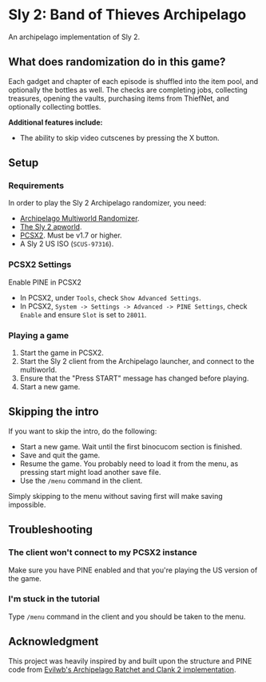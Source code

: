 # Sly 2: Band of Thieves Archipelago
An archipelago implementation of Sly 2.

## What does randomization do in this game?
Each gadget and chapter of each episode is shuffled into the item pool, and optionally the bottles as well. The checks are completing jobs, collecting treasures, opening the vaults, purchasing items from ThiefNet, and optionally collecting bottles.

**Additional features include:**
- The ability to skip video cutscenes by pressing the X button.

## Setup

### Requirements
In order to play the Sly 2 Archipelago randomizer, you need:

- [Archipelago Multiworld Randomizer](https://github.com/ArchipelagoMW/Archipelago/releases).
- [The Sly 2 apworld](https://github.com/NikolajDanger/APSly2/releases).
- [PCSX2](https://pcsx2.net/downloads/). Must be v1.7 or higher.
- A Sly 2 US ISO (`SCUS-97316`).

### PCSX2 Settings
Enable PINE in PCSX2
- In PCSX2, under `Tools`, check `Show Advanced Settings`.
- In PCSX2, `System -> Settings -> Advanced -> PINE Settings`, check `Enable` and ensure `Slot` is set to `28011`.

### Playing a game
1. Start the game in PCSX2.
2. Start the Sly 2 client from the Archipelago launcher, and connect to the multiworld.
3. Ensure that the "Press START" message has changed before playing.
4. Start a new game.

## Skipping the intro
If you want to skip the intro, do the following:
- Start a new game. Wait until the first binocucom section is finished.
- Save and quit the game.
- Resume the game. You probably need to load it from the menu, as pressing start might load another save file.
- Use the `/menu` command in the client.

Simply skipping to the menu without saving first will make saving impossible.

## Troubleshooting
### The client won't connect to my PCSX2 instance
Make sure you have PINE enabled and that you're playing the US version of the game.

### I'm stuck in the tutorial
Type `/menu` command in the client and you should be taken to the menu.

## Acknowledgment

This project was heavily inspired by and built upon the structure and PINE code from [Evilwb's Archipelago Ratchet and Clank 2 implementation](https://github.com/evilwb/APRac2).
